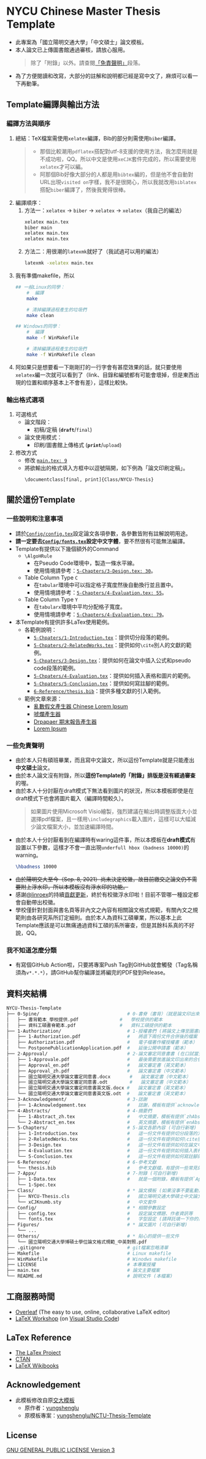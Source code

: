 # NYCU Chinese Master Thesis Template

* 此專案為「國立陽明交通大學」「中文碩士」論文模板。
* 本人論文已上傳圖書館通過審核，請放心服用。
    > 除了「附錄」以外。請查閱[「免責聲明」](#一些免責聲明)段落。
* 為了方便閱讀和改寫，大部分的註解和說明都已經是寫中文了，麻煩可以看一下再動筆。
## Template編譯與輸出方法

### 編譯方法與順序
1.  總結：TeX檔案需使用`xelatex`編譯，Bib的部分則需使用`biber`編譯。
    > * 那個比較潮用`pdflatex`搭配對utf-8支援的使用方法，我怎麼用就是不成功啦，QQ。所以中文是使用`xeCJK`套件完成的，所以需要使用`xelatex`才可以編。
    > * 阿那個Bib好像大部分的人都是用`bibtex`編的，但是他不會自動對URL出現`visited on`字樣，我不是很開心，所以我就改用`biblatex`搭配`biber`編譯了，然後我覺得很棒。
2.  編譯順序：
    1.  方法一：`xelatex` -> `biber` -> `xelatex` -> `xelatex`（我自己的編法）
        ```bash
        xelatex main.tex
        biber main
        xelatex main.tex
        xelatex main.tex
        ```
    2. 方法二：用很潮的`latexmk`就好了（我試過可以用的編法）
        ```bash
        latexmk -xelatex main.tex
        ```
3.  我有準備makefile，所以
    ```bash
    ## 一般Linux的同學：
        #  編譯
        make            

        # 清掉編譯過程產生的垃圾們
        make clean
    
    ## Windows的同學：
        #  編譯
        make -f WinMakefile

        # 清掉編譯過程產生的垃圾們
        make -f WinMakefile clean
    ```
4. 阿如果只是想要看一下剛剛打的一行字會有甚麼效果的話，就只要使用`xelatex`編一次就可以看到了（link、目錄和編號都有可能會壞掉，但是東西出現的位置和順序基本上不會有差），這樣比較快。
### 輸出格式選項
1.  可選格式
    * 論文階段：
        * 初稿/定稿 (**`draft`**/`final`)
    * 論文使用模式：
        * 印刷/圖書館上傳格式 (**`print`**/`upload`)
2.  修改方式
    * 修改 [`main.tex: 9`](main.tex#L9)
    * 將欲輸出的格式填入方框中以逗號隔開，如下例為「論文印刷定稿」。
        ```latex=9
        \documentclass[final, print]{Class/NYCU-Thesis}
        ```
## 關於這份Template

### 一些說明和注意事項
* 請於[`Config/config.tex`](Config/config.tex)設定論文各項參數，各參數皆附有註解說明用途。
* **請一定要去[`Config/fonts.tex`](Config/fonts.tex)設定中文字體**，要不然很有可能無法編譯。
* Template有提供以下幾個額外的Command
    * `\AlgoHRule`
        * 在Pseudo Code環境中，製造一條水平線。
        * 使用情境請參考：[`5-Chapters/3-Design.tex: 30`](5-Chapters/3-Design.tex#L30)。
    * Table Column Type `C`
        * 在`tabular`環境中可以指定格子寬度然後自動換行並且置中。
        * 使用情境請參考：[`5-Chapters/4-Evaluation.tex: 55`](5-Chapters/4-Evaluation.tex#L55)。
    * Table Column Type `Y`
        * 在`tabularx`環境中平均分配格子寬度。
        * 使用情境請參考：[`5-Chapters/4-Evaluation.tex: 79`](5-Chapters/4-Evaluation.tex#L79)。
* 本Template有提供許多LaTex使用範例。
    * 各範例說明：
        * [`5-Chpaters/1-Introduction.tex`](5-Chapters/1-Introduction.tex)：提供切分段落的範例。
        * [`5-Chpaters/2-RelatedWorks.tex`](5-Chapters/2-RelatedWorks.tex)：提供如何`\cite`別人的文獻的範例。
        * [`5-Chpaters/3-Design.tex`](5-Chapters/3-Design.tex)：提供如何在論文中插入公式和pseudo code段落的範例。
        * [`5-Chpaters/4-Evaluation.tex`](5-Chapters/4-Evaluation.tex)：提供如何插入表格和圖片的範例。
        * [`5-Chpaters/5-Conclusion.tex`](5-Chapters/5-Conclusion.tex)：提供如何寫註腳的範例。
        * [`6-Reference/thesis.bib`](6-Reference/thesis.bib)：提供多種文獻的引入範例。
    * 範例文章來源：
        * [亂數假文產生器 Chinese Lorem Ipsum](http://www.richyli.com/tool/loremipsum/)
        * [唬爛產生器](https://howtobullshit.me/)
        * [Drpapaer 期末報告產生器](https://drpaper.neocities.org/)
        * [Lorem Ipsum](https://www.lipsum.com/)
### 一些免責聲明
* 由於本人只有碩班畢業，而且寫中文論文，所以這份Template就是只能產出**中文碩士**論文。
* 由於本人論文沒有附錄，所以**這份Template的「附錄」排版是沒有經過審查**的喔。
* 由於本人十分討厭在draft模式下無法看到圖片的狀況，所以本模板即使是在draft模式下也會將圖片載入（編譯時間較久）。
    > 如果圖片使用Microsoft Visio繪製，強烈建議在輸出時調整版面大小並選擇pdf檔案，且一樣用`\includegraphics`載入圖片，這樣可以大幅減少論文檔案大小，並加速編譯時間。
* 由於本人十分討厭看到在編譯時有waring這件事，所以本模板在**draft模式**有設置以下參數，這樣才不會一直出現`underfull hbox (badness 10000)`的warning。
    ```latex
    \hbadness 10000
    ```
* ~~由於陽明交大至今（Sep. 8, 2021）尚未決定校徽，故目前繳交之論文仍不需要附上浮水印，所以本模板沒有浮水印的功能。~~
* 感謝[@linroex](https://github.com/linroex)的持續[貢獻更新](#3)，終於有校徽浮水印啦！目前不管哪一種設定都會自動帶出校徽。
* 學校僅針對封面與書名頁等非內文之內容有相關論文格式規範，有關內文之規範則由各研究系所訂定細則。由於本人為資科工碩畢業，所以基本上此Template應該是可以無痛通過資科工碩的系所審查，但是其餘科系真的不好說，QQ。

### 我不知道怎麼分類
* 有寫個GitHub Action啦，只要將專案Push Tag到GitHub就會觸發（Tag名稱須為`v*.*.*`），請GitHub幫你編譯並將編完的PDF發到Release。
## 資料夾結構

```bash
NYCU-Thesis-Template
├── 0-Spine/                                # 0-書脊（書背）（就是論文印出來後面的那一條啦）
│   ├── 書背範本_學校提供.pdf               #   學校提供的範本
│   ├── 資科工碩書脊範本.pdf                #   資科工碩提供的範本
├── 1-Authorization/                        # 1-授權書們 (將論文上傳至圖書館通過審核後，可以拿到的文件們)
│   ├── 1-Authorization.pdf                 #   將底下兩份文件合併後的檔案（可以在main.tex中提供給模板使用）
│   ├── Authorization.pdf                   #   電子檔著作權授權書（範本）
│   └── PostponePublicationApplication.pdf  #   延後公開申請書（範本）
├── 2-Approval/                             # 2-論文審定同意書書 (在口試當天要給口委簽名的一份文件)
│   ├── 1-Approvale.pdf                     #   最後需要放進論文印出來的合併檔
│   ├── Approval_en.pdf                     #   論文審定書（英文範本）
│   ├── Approval_zh.pdf                     #   論文審定書（中文範本）
│   ├── 國立陽明交通大學論文審定同意書.docx       #   論文審定書（中文範本）
│   ├── 國立陽明交通大學論文審定同意書.odt        #   論文審定書（中文範本）
│   ├── 國立陽明交通大學論文審定同意書英文版.docx #   論文審定書（英文範本）
│   └── 國立陽明交通大學論文審定同意書英文版.odt  #   論文審定書（英文範本）
├── 3-Acknowledgement/                      # 3-誌謝
│   ├── 1-Acknowledgement.tex               #   誌謝，模板有提供`acknowledgement` enviroment可以使用。
├── 4-Abstracts/                            # 4-摘要們
│   ├── 1-Abstract_zh.tex                   #   中文摘要，模板有提供`zhAbstract` enviroment可以使用。
│   └── 2-Abstract_en.tex                   #   英文摘要，模板有提供`enAbstract` enviroment可以使用。
├── 5-Chapters/                             # 5-論文各節內容 (可自行新增)
│   ├── 1-Introduction.tex                  #   這一份文件有提供切分段落的方法
│   ├── 2-RelatedWorks.tex                  #   這一份文件有提供如何\cite別人的文獻的方法
│   ├── 3-Design.tex                        #   這一份文件有提供如何在論文中插入公式和pseudo code段落的方法
│   ├── 4-Evaluation.tex                    #   這一份文件有提供如何插入表格和圖片的方法
│   └── 5-Conclusion.tex                    #   這一份文件有提供如何寫註腳的方法
├── 6-Reference/                            # 6-參考文獻
│   └── thesis.bib                          #   參考文獻檔，有提供一些常見的文獻引入範例
├── 7-Appx/                                 # 7-附錄 (可自行新增)
│   ├── 1-Data.tex                          #   就是一個附錄，模板有提供`Appx` environment可以使用。
│   └── 1-Spec.tex                                     
├── Class/                                  # * 論文模板 (如果沒事不要亂動)
│   ├── NYCU-Thesis.cls                     #   國立陽明交通大學碩士中文論文模板
│   └── xCJKnumb.sty                        #   中文套件
├── Config/                                 # * 相關參數設定
│   ├── config.tex                          #   設定論文標題、作者資訊等
│   └── fonts.tex                           #   字型設定 (請拜託填一下你的系統字體名稱)
├── Figures/                                # * 論文圖片 (可自行新增)
│   └── ...
├── Otherss/                                # * 貼心的提供一些文件
│   └── 國立陽明交通大學博碩士學位論文格式規範_中英對照.pdf
├── .gitignore                              # git檔案忽略清單
├── Makefile                                # Linux makefile
├── WinMakefile                             # Winodws makefile
├── LICENSE                                 # 本專案授權
├── main.tex                                # 論文主要檔案
└── README.md                               # 說明文件 (本檔案)
```

## 工商服務時間

* [Overleaf](https://www.overleaf.com/) (The easy to use, online, collaborative LaTeX editor)
* [LaTeX Workshop](https://marketplace.visualstudio.com/items?itemName=James-Yu.latex-workshop) (on [Visual Studio Code](https://code.visualstudio.com/))

## LaTex Reference

* [The LaTex Project](https://www.latex-project.org/)
* [CTAN](https://www.ctan.org/)
* [LaTeX Wikibooks](https://en.wikibooks.org/wiki/LaTeX)

## Acknowledgement

* 此模板修改自原[交大模板](https://github.com/yungshenglu/NCTU-Thesis-Template)
    * 原作者：[yungshenglu](https://github.com/yungshenglu)
    * 原模板專案：[yungshenglu/NCTU-Thesis-Template](https://github.com/yungshenglu/NCTU-Thesis-Template)

## License

[GNU GENERAL PUBLIC LICENSE Version 3](LICENSE)